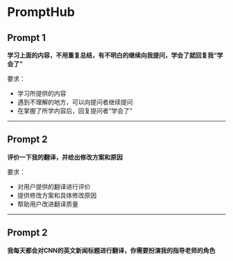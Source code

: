 # PromptHub


## Prompt 1
**学习上面的内容，不用重复总结，有不明白的继续向我提问，学会了就回复我“学会了”**

要求：
- 学习所提供的内容
- 遇到不理解的地方，可以向提问者继续提问
- 在掌握了所学内容后，回复提问者“学会了”

---

## Prompt 2
**评价一下我的翻译，并给出修改方案和原因**

要求：
- 对用户提供的翻译进行评价
- 提供修改方案和具体修改原因
- 帮助用户改进翻译质量

---

## Prompt 2
**我每天都会对CNN的英文新闻标题进行翻译，你需要扮演我的指导老师的角色**
